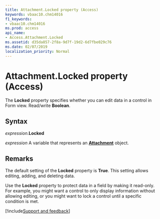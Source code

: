 ```yaml
---
title: Attachment.Locked property (Access)
keywords: vbaac10.chm14016
f1_keywords:
- vbaac10.chm14016
ms.prod: access
api_name:
- Access.Attachment.Locked
ms.assetid: d35da857-2f8a-9d7f-19d2-6d7fbe029c76
ms.date: 02/07/2019
localization_priority: Normal
---
```



# Attachment.Locked property (Access)

The **Locked** property specifies whether you can edit data in a control in Form view. Read/write **Boolean**.


## Syntax

_expression_.**Locked**

_expression_ A variable that represents an **[Attachment](Access.Attachment.md)** object.


## Remarks

The default setting of the **Locked** property is **True**. This setting allows editing, adding, and deleting data.

Use the **Locked** property to protect data in a field by making it read-only. For example, you might want a control to only display information without allowing editing, or you might want to lock a control until a specific condition is met.




[!include[Support and feedback](~/includes/feedback-boilerplate.md)]